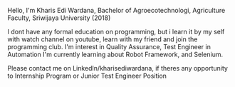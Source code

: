 Hello, I'm Kharis Edi Wardana, 
Bachelor of Agroecotechnologi, Agriculture Faculty, Sriwijaya University (2018)

I dont have any formal education on programming, but i learn it by my self with watch channel on youtube, learn with my friend and join the programming club. 
I'm interest in Quality Assurance, Test Engineer in Automation
I'm currently learning about Robot Framework, and Selenium.

Please contact me on LinkedIn/kharisediwardana, if theres any opportunity to Internship Program or Junior Test Engineer Position
